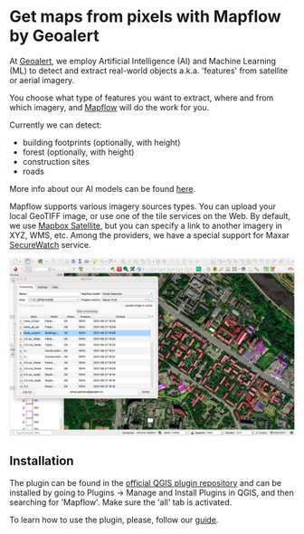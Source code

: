 # Get maps from pixels with Mapflow by Geoalert

At [Geoalert](https://www.geoalert.io/en-US/), we employ Artificial Intelligence (AI) and Machine Learning (ML) to detect and extract real-world objects a.k.a. 'features' from satellite or aerial imagery.

You choose what type of features you want to extract, where and from which imagery, and [Mapflow](https://mapflow.ai/) will do the work for you.

Currently we can detect:
- building footprints (optionally, with height)
- forest (optionally, with height)
- construction sites
- roads

More info about our AI models can be found [here](https://docs.mapflow.ai/userguides/pipelines).

Mapflow supports various imagery sources types. You can upload your local GeoTIFF image, or use one of the tile services on the Web. By default, we use [Mapbox Satellite](https://www.mapbox.com/maps/satellite), but you can specify a link to another imagery in XYZ, WMS, etc. Among the providers, we have a special support for Maxar [SecureWatch](https://www.maxar.com/products/securewatch) service.

![**Geoalert Mapflow plugin for QGIS**](images/plugin_showcase.jpg)


## Installation
The plugin can be found in the [official QGIS plugin repository](https://plugins.qgis.org/plugins/mapflow/) and can be installed by going to Plugins -> Manage and Install Plugins in QGIS, and then searching for 'Mapflow'. Make sure the 'all' tab is activated.

To learn how to use the plugin, please, follow our [guide](https://docs.mapflow.ai/api/qgis_mapflow).